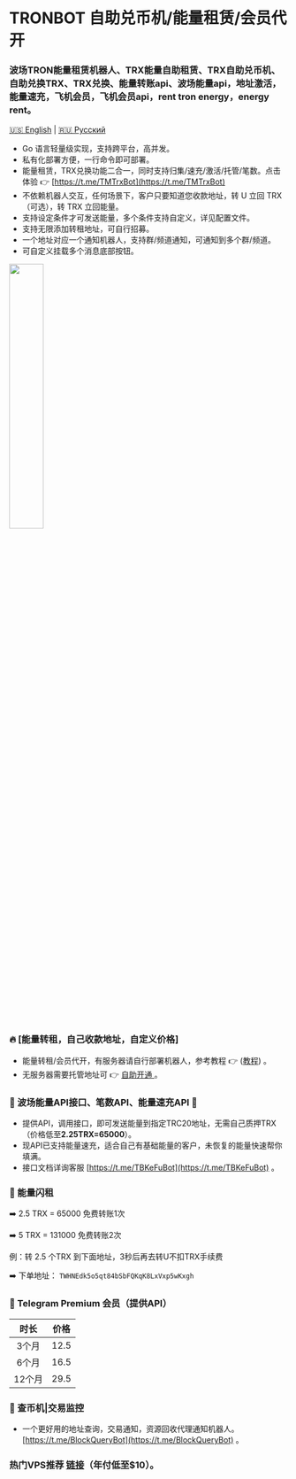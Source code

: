 # TRONBOT 自助兑币机/能量租赁/会员代开

### 波场TRON能量租赁机器人、TRX能量自助租赁、TRX自助兑币机、自助兑换TRX、TRX兑换、能量转账api、波场能量api，地址激活，能量速充，飞机会员，飞机会员api，rent tron energy，energy rent。

[🇺🇸 English](./README.en.md) | [🇷🇺 Русский](./README.ru.md)

* Go 语言轻量级实现，支持跨平台，高并发。
* 私有化部署方便，一行命令即可部署。
* 能量租赁，TRX兑换功能二合一，同时支持归集/速充/激活/托管/笔数。点击体验 👉 [https://t.me/TMTrxBot](https://t.me/TMTrxBot)
* 不依赖机器人交互，任何场景下，客户只要知道您收款地址，转 U 立回 TRX（可选），转 TRX 立回能量。
* 支持设定条件才可发送能量，多个条件支持自定义，详见配置文件。
* 支持无限添加转租地址，可自行招募。
* 一个地址对应一个通知机器人，支持群/频道通知，可通知到多个群/频道。
* 可自定义挂载多个消息底部按钮。

<img src="https://github.com/user-attachments/assets/46443890-3043-40c4-98ae-27087ea34261" width="35%">

### 🔥 [能量转租，自己收款地址，自定义价格]
* 能量转租/会员代开，有服务器请自行部署机器人，参考教程 👉 ([教程](./INSTALL.md)) 。
* 无服务器需要托管地址可 👉 [自助开通 ](https://t.me/TRONQuery_Bot)。

### 🤝 波场能量API接口、笔数API、能量速充API 🔋
* 提供API，调用接口，即可发送能量到指定TRC20地址，无需自己质押TRX（价格低至**2.25TRX=65000**）。
* 现API已支持能量速充，适合自己有基础能量的客户，未恢复的能量快速帮你填满。
* 接口文档详询客服 [https://t.me/TBKeFuBot](https://t.me/TBKeFuBot) 。

### 🔋 能量闪租
➡️ 2.5 TRX = 65000 免费转账1次

➡️ 5 TRX = 131000 免费转账2次

例：转 2.5 个TRX 到下面地址，3秒后再去转U不扣TRX手续费

➡️ 下单地址：
`TWHNEdk5o5qt84bSbFQKqK8LxVxp5wKxgh`

### 🎁 Telegram Premium 会员（提供API）

| 时长  | 价格 |
|:-----:|:-----:|
| 3个月   | 12.5  | 
| 6个月   | 16.5  | 
| 12个月  | 29.5  | 

### 🌈 查币机|交易监控
* 一个更好用的地址查询，交易通知，资源回收代理通知机器人。[https://t.me/BlockQueryBot](https://t.me/BlockQueryBot) 。

### 热门VPS推荐 [链接](./RACKNERD.md)（年付低至$10）。
